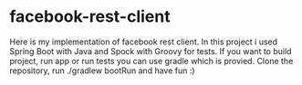 # facebook-rest-client
Here is my implementation of facebook rest client. 
In this project i used Spring Boot with Java and Spock with Groovy for tests.
If you want to build project, run app or run tests you can use gradle which is provied.
Clone the repository, run ./gradlew bootRun and have fun :)

